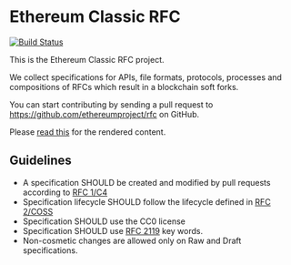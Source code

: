Ethereum Classic RFC
====================

[![Build Status](https://jenkins.that.world/buildStatus/icon?job=Ethereum%20Classic%20RFC)](https://jenkins.that.world/job/Ethereum%20Classic%20RFC)

This is the Ethereum Classic RFC project.

We collect specifications for APIs, file formats, protocols, processes and compositions of RFCs which result in a blockchain soft forks.

You can start contributing by sending a pull request to https://github.com/ethereumproject/rfc on GitHub.

Please [read this](https://etcrfc.that.world) for the rendered content.

## Guidelines

* A specification SHOULD be created and modified by pull requests according to [RFC 1/C4](1/README.md)
* Specification lifecycle SHOULD follow the lifecycle defined in [RFC 2/COSS](2/README.md)
* Specification SHOULD use the CC0 license
* Specification SHOULD use [RFC 2119](http://tools.ietf.org/html/rfc2119) key words.
* Non-cosmetic changes are allowed only on Raw and Draft specifications.
